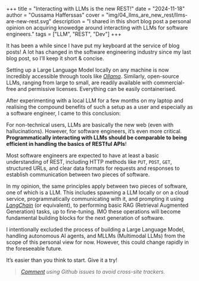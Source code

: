+++
title = "Interacting with LLMs is the new REST!"
date = "2024-11-18"  
author = "Oussama Hafferssas"
cover = "img/04_llms_are_new_rest/llms-are-new-rest.svg"
description = "I shared in this short blog post a personal opinion on acquiring knowedge around interacting with LLMs for software engineers."
tags = ["LLM", "REST", "Dev"]
+++



It has been a while since I have put my keyboard at the service of blog posts! 
A lot has changed in the software engineering industry since my last blog post, so I’ll keep it short & concise.

Setting up a Large Language Model locally on any machine is now incredibly accessible through tools like _[Ollama](https://github.com/ollama/ollama)_. 
Similarly, open-source LLMs, ranging from large to small, are readily available with commercial-free and 
permissive licenses. Everything can be easily containerised.

After experimenting with a local LLM for a few months on my laptop and realising the compound benefits 
of such a setup as a user and especially as a software engineer, I came to this conclusion:

For non-technical users, LLMs are basically the new web (even with hallucinations). 
However, for software engineers, it’s even more critical. **Programmatically interacting with LLMs 
should be comparable to being efficient in handling the basics of RESTful APIs**!

Most software engineers are expected to have at least a basic understanding of REST, 
including HTTP methods like `PUT`, `POST`, `GET`, structured URLs, and clear data formats for requests and responses 
to establish communication between two pieces of software.

In my opinion, the same principles apply between two pieces of software, one of which is a LLM. 
This includes spawning a LLM locally or on a cloud service, programmatically communicating with it, 
and prompting it using _[LangChain](https://github.com/langchain-ai/langchain)_ (or equivalent), 
to performing basic RAG (Retrieval Augmented Generation) tasks, up to fine-tuning. 
IMO these operations will become fundamental building blocks for the next generation of software.

I intentionally excluded the process of building a Large Language Model, handling autonomous AI agents, 
and MLLMs (Multimodal LLMs) from the scope of this personal view for now. 
However, this could change rapidly in the foreseeable future.


It’s easier than you think to start. Give it a try!

> [*Comment*](https://github.com/hfrsoussama/oussamahaff_dev/issues/new/choose)
> *using Github issues to avoid cross-site trackers.*
